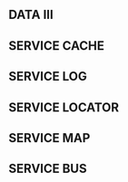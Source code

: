 ## DATA III ##

## SERVICE CACHE ##

## SERVICE LOG ##

## SERVICE LOCATOR ##

## SERVICE MAP ##

## SERVICE BUS ##